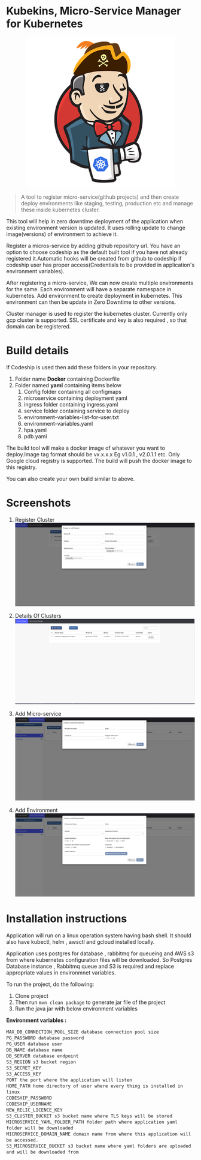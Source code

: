 # Kubekins, Micro-Service Manager for Kubernetes

<p align="center"> <img src="./logo/kubekins-logo-400x400.png" alt="Kubekins logo"/> </p>

> A tool to register micro-service(github projects) and then create deploy environments like staging, testing, production etc and manage these inside kubernetes cluster.

This tool will help in zero downtime deployment of the application when existing environment version is updated. It uses rolling update to change image(versions) of environment to achieve it.

Register a micros-service by adding github repository url. You have an option to choose codeship as the default built tool if you have not already registered it.Automatic hooks will be created from github to codeship if codeship user has proper access(Credentials to be provided in application's environment variables). 

After registering a micro-service, We can now create multiple environments for the same. Each environment will have a separate namespace in kubernetes. Add environment to create deployment in kubernetes. This environment can then be update in Zero Downtime to other versions.

Cluster manager is used to register the kubernetes cluster. Currently only gcp cluster is supported.
SSL certificate and key is also required , so that domain can be registered. 

# Build details

If Codeship is used then add these folders in your repository.

1. Folder name **Docker** containing Dockerfile 
2. Folder named **yaml**  containing items below
    1. Config folder containing all configmaps
    2. microservice containing deployment yaml
    3. ingress folder containing ingress.yaml
    4. service folder containing service to deploy
    5. environment-variables-list-for-user.txt
    6. environment-variables.yaml
    7. hpa.yaml
    8. pdb.yaml

The build tool will make a docker image of whatever you want to deploy.Image tag format should be vx.x.x.x Eg v1.0.1 , v2.0.1.1 etc.
Only Google cloud registry is supported. The build will push the docker image to this registry.

You can also create your own build similar to above.

# Screenshots

1. Register Cluster
![Register Cluster](create_cluster.png?raw=true "Register Cluster")

2. Details Of Clusters
![Details Of Clusters](details_cluster.png?raw=true "Details Of Clusters")

3. Add Micro-service
![Add Micro-service](create_micro_service.png?raw=true "Add Micro-service")

4. Add Environment
![Add Environment](add_env.png?raw=true "Add Environment")



# Installation instructions

Application will run on a linux operation system having bash shell.
It should also have kubectl, helm , awsctl and gcloud installed locally.

Application uses postgres for database , rabbitmq for queueing and AWS s3 from where kubernetes configuration files will be downloaded.
So Postgres Database instance , Rabbitmq queue and S3 is required and replace appropriate values in environmnet variables.

To run the project, do the following:
1. Clone project
2. Then run `mvn clean package` to generate jar file of the project
3. Run the java jar with below environment variables

**Environment variables :**
```
MAX_DB_CONNECTION_POOL_SIZE database connection pool size
PG_PASSWORD database password
PG_USER database user
DB_NAME database name
DB_SERVER database endpoint
S3_REGION s3 bucket region
S3_SECRET_KEY 
S3_ACCESS_KEY
PORT the port where the application will listen
HOME_PATH home directory of user where every thing is installed in linux
CODESHIP_PASSWORD 
CODESHIP_USERNAME
NEW_RELIC_LICENCE_KEY
S3_CLUSTER_BUCKET s3 bucket name where TLS keys will be stored
MICROSERVICE_YAML_FOLDER_PATH folder path where application yaml folder will be downloaded
MICROSERVICE_DOMAIN_NAME domain name from where this application will be accessed.
S3_MICROSERVICE_BUCKET s3 bucket name where yaml folders are uploaded and will be downloaded from
```
